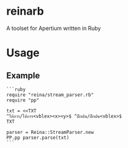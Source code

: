 reinarb
=======

A toolset for Apertium written in Ruby

# Usage

## Example

	```ruby
	require "reina/stream_parser.rb"
	require "pp"

	txt = <<TXT
	^ให้การ/ให้การ<vblex><x><y>$ ^ฝึกฝน/ฝึกฝน<vblex>$
	TXT

	parser = Reina::StreamParser.new
	PP.pp parser.parse(txt)
	```

